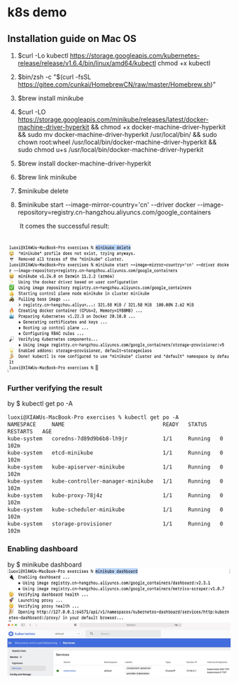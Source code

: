 # k8s demo

## Installation guide on Mac OS

1. $curl -Lo kubectl https://storage.googleapis.com/kubernetes-release/release/v1.6.4/bin/linux/amd64/kubectl
chmod +x kubectl

2. $bin/zsh -c "$(curl -fsSL https://gitee.com/cunkai/HomebrewCN/raw/master/Homebrew.sh)"

3. $brew install minikube

4. $curl -LO https://storage.googleapis.com/minikube/releases/latest/docker-machine-driver-hyperkit && chmod +x docker-machine-driver-hyperkit && sudo mv docker-machine-driver-hyperkit /usr/local/bin/ && sudo chown root:wheel /usr/local/bin/docker-machine-driver-hyperkit && sudo chmod u+s /usr/local/bin/docker-machine-driver-hyperkit

5. $brew install docker-machine-driver-hyperkit

6. $brew link minikube

7. $minikube delete

8. $minikube start --image-mirror-country='cn' --driver docker --image-repository=registry.cn-hangzhou.aliyuncs.com/google_containers

&emsp;&emsp;It comes the successful result:

&emsp;&emsp;<img src="docs/k8s.succeed.jpg" width="600" height="290"> 

### Further verifying the result

by $ kubectl get po -A

```
luoxi@XIAWUs-MacBook-Pro exercises % kubectl get po -A
NAMESPACE     NAME                               READY   STATUS    RESTARTS   AGE
kube-system   coredns-7d89d9b6b8-lh9jr           1/1     Running   0          102m
kube-system   etcd-minikube                      1/1     Running   0          102m
kube-system   kube-apiserver-minikube            1/1     Running   0          102m
kube-system   kube-controller-manager-minikube   1/1     Running   0          102m
kube-system   kube-proxy-78j4z                   1/1     Running   0          102m
kube-system   kube-scheduler-minikube            1/1     Running   0          102m
kube-system   storage-provisioner                1/1     Running   0          102m
```

### Enabling dashboard 

by $ minikube dashboard
<img src="docs/k8s.succeed3.dashboard.cmd.jpg" width="600" height="120">
<img src="docs/k8s.succeed3.dashboard.jpg" width="600" height="120">
